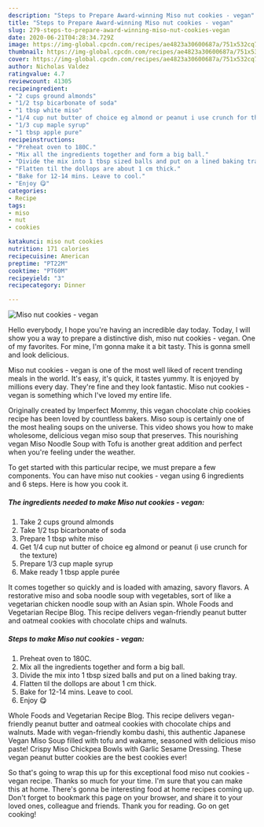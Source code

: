 ```yaml
---
description: "Steps to Prepare Award-winning Miso nut cookies - vegan"
title: "Steps to Prepare Award-winning Miso nut cookies - vegan"
slug: 279-steps-to-prepare-award-winning-miso-nut-cookies-vegan
date: 2020-06-21T04:28:34.729Z
image: https://img-global.cpcdn.com/recipes/ae4823a30600687a/751x532cq70/miso-nut-cookies-vegan-recipe-main-photo.jpg
thumbnail: https://img-global.cpcdn.com/recipes/ae4823a30600687a/751x532cq70/miso-nut-cookies-vegan-recipe-main-photo.jpg
cover: https://img-global.cpcdn.com/recipes/ae4823a30600687a/751x532cq70/miso-nut-cookies-vegan-recipe-main-photo.jpg
author: Nicholas Valdez
ratingvalue: 4.7
reviewcount: 41305
recipeingredient:
- "2 cups ground almonds"
- "1/2 tsp bicarbonate of soda"
- "1 tbsp white miso"
- "1/4 cup nut butter of choice eg almond or peanut i use crunch for the texture"
- "1/3 cup maple syrup"
- "1 tbsp apple pure"
recipeinstructions:
- "Preheat oven to 180C."
- "Mix all the ingredients together and form a big ball."
- "Divide the mix into 1 tbsp sized balls and put on a lined baking tray."
- "Flatten til the dollops are about 1 cm thick."
- "Bake for 12-14 mins. Leave to cool."
- "Enjoy 😋"
categories:
- Recipe
tags:
- miso
- nut
- cookies

katakunci: miso nut cookies 
nutrition: 171 calories
recipecuisine: American
preptime: "PT22M"
cooktime: "PT60M"
recipeyield: "3"
recipecategory: Dinner

---
```



![Miso nut cookies - vegan](https://img-global.cpcdn.com/recipes/ae4823a30600687a/751x532cq70/miso-nut-cookies-vegan-recipe-main-photo.jpg)

Hello everybody, I hope you're having an incredible day today. Today, I will show you a way to prepare a distinctive dish, miso nut cookies - vegan. One of my favorites. For mine, I'm gonna make it a bit tasty. This is gonna smell and look delicious.

Miso nut cookies - vegan is one of the most well liked of recent trending meals in the world. It's easy, it's quick, it tastes yummy. It is enjoyed by millions every day. They're fine and they look fantastic. Miso nut cookies - vegan is something which I've loved my entire life.

Originally created by Imperfect Mommy, this vegan chocolate chip cookies recipe has been loved by countless bakers. Miso soup is certainly one of the most healing soups on the universe. This video shows you how to make wholesome, delicious vegan miso soup that preserves. This nourishing vegan Miso Noodle Soup with Tofu is another great addition and perfect when you&#39;re feeling under the weather.


To get started with this particular recipe, we must prepare a few components. You can have miso nut cookies - vegan using 6 ingredients and 6 steps. Here is how you cook it.

<!--inarticleads1-->

##### The ingredients needed to make Miso nut cookies - vegan:

1. Take 2 cups ground almonds
1. Take 1/2 tsp bicarbonate of soda
1. Prepare 1 tbsp white miso
1. Get 1/4 cup nut butter of choice eg almond or peanut (i use crunch for the texture)
1. Prepare 1/3 cup maple syrup
1. Make ready 1 tbsp apple purée


It comes together so quickly and is loaded with amazing, savory flavors. A restorative miso and soba noodle soup with vegetables, sort of like a vegetarian chicken noodle soup with an Asian spin. Whole Foods and Vegetarian Recipe Blog. This recipe delivers vegan-friendly peanut butter and oatmeal cookies with chocolate chips and walnuts. 

<!--inarticleads2-->

##### Steps to make Miso nut cookies - vegan:

1. Preheat oven to 180C.
1. Mix all the ingredients together and form a big ball.
1. Divide the mix into 1 tbsp sized balls and put on a lined baking tray.
1. Flatten til the dollops are about 1 cm thick.
1. Bake for 12-14 mins. Leave to cool.
1. Enjoy 😋


Whole Foods and Vegetarian Recipe Blog. This recipe delivers vegan-friendly peanut butter and oatmeal cookies with chocolate chips and walnuts. Made with vegan-friendly kombu dashi, this authentic Japanese Vegan Miso Soup filled with tofu and wakame, seasoned with delicious miso paste! Crispy Miso Chickpea Bowls with Garlic Sesame Dressing. These vegan peanut butter cookies are the best cookies ever! 

So that's going to wrap this up for this exceptional food miso nut cookies - vegan recipe. Thanks so much for your time. I'm sure that you can make this at home. There's gonna be interesting food at home recipes coming up. Don't forget to bookmark this page on your browser, and share it to your loved ones, colleague and friends. Thank you for reading. Go on get cooking!

